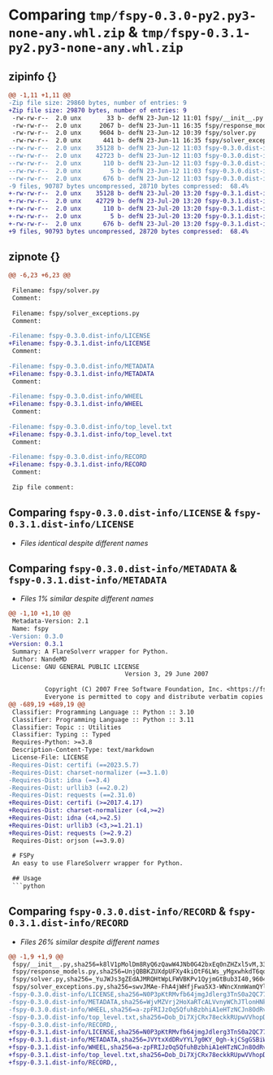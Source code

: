 # Comparing `tmp/fspy-0.3.0-py2.py3-none-any.whl.zip` & `tmp/fspy-0.3.1-py2.py3-none-any.whl.zip`

## zipinfo {}

```diff
@@ -1,11 +1,11 @@
-Zip file size: 29860 bytes, number of entries: 9
+Zip file size: 29870 bytes, number of entries: 9
 -rw-rw-r--  2.0 unx       33 b- defN 23-Jun-12 11:01 fspy/__init__.py
 -rw-rw-r--  2.0 unx     2067 b- defN 23-Jun-11 16:35 fspy/response_models.py
 -rw-rw-r--  2.0 unx     9604 b- defN 23-Jun-12 10:39 fspy/solver.py
 -rw-rw-r--  2.0 unx      441 b- defN 23-Jun-11 16:35 fspy/solver_exceptions.py
--rw-rw-r--  2.0 unx    35128 b- defN 23-Jun-12 11:03 fspy-0.3.0.dist-info/LICENSE
--rw-rw-r--  2.0 unx    42723 b- defN 23-Jun-12 11:03 fspy-0.3.0.dist-info/METADATA
--rw-rw-r--  2.0 unx      110 b- defN 23-Jun-12 11:03 fspy-0.3.0.dist-info/WHEEL
--rw-rw-r--  2.0 unx        5 b- defN 23-Jun-12 11:03 fspy-0.3.0.dist-info/top_level.txt
--rw-rw-r--  2.0 unx      676 b- defN 23-Jun-12 11:03 fspy-0.3.0.dist-info/RECORD
-9 files, 90787 bytes uncompressed, 28710 bytes compressed:  68.4%
+-rw-rw-r--  2.0 unx    35128 b- defN 23-Jul-20 13:20 fspy-0.3.1.dist-info/LICENSE
+-rw-rw-r--  2.0 unx    42729 b- defN 23-Jul-20 13:20 fspy-0.3.1.dist-info/METADATA
+-rw-rw-r--  2.0 unx      110 b- defN 23-Jul-20 13:20 fspy-0.3.1.dist-info/WHEEL
+-rw-rw-r--  2.0 unx        5 b- defN 23-Jul-20 13:20 fspy-0.3.1.dist-info/top_level.txt
+-rw-rw-r--  2.0 unx      676 b- defN 23-Jul-20 13:20 fspy-0.3.1.dist-info/RECORD
+9 files, 90793 bytes uncompressed, 28720 bytes compressed:  68.4%
```

## zipnote {}

```diff
@@ -6,23 +6,23 @@
 
 Filename: fspy/solver.py
 Comment: 
 
 Filename: fspy/solver_exceptions.py
 Comment: 
 
-Filename: fspy-0.3.0.dist-info/LICENSE
+Filename: fspy-0.3.1.dist-info/LICENSE
 Comment: 
 
-Filename: fspy-0.3.0.dist-info/METADATA
+Filename: fspy-0.3.1.dist-info/METADATA
 Comment: 
 
-Filename: fspy-0.3.0.dist-info/WHEEL
+Filename: fspy-0.3.1.dist-info/WHEEL
 Comment: 
 
-Filename: fspy-0.3.0.dist-info/top_level.txt
+Filename: fspy-0.3.1.dist-info/top_level.txt
 Comment: 
 
-Filename: fspy-0.3.0.dist-info/RECORD
+Filename: fspy-0.3.1.dist-info/RECORD
 Comment: 
 
 Zip file comment:
```

## Comparing `fspy-0.3.0.dist-info/LICENSE` & `fspy-0.3.1.dist-info/LICENSE`

 * *Files identical despite different names*

## Comparing `fspy-0.3.0.dist-info/METADATA` & `fspy-0.3.1.dist-info/METADATA`

 * *Files 1% similar despite different names*

```diff
@@ -1,10 +1,10 @@
 Metadata-Version: 2.1
 Name: fspy
-Version: 0.3.0
+Version: 0.3.1
 Summary: A FlareSolverr wrapper for Python.
 Author: NandeMD
 License: GNU GENERAL PUBLIC LICENSE
                                Version 3, 29 June 2007
         
          Copyright (C) 2007 Free Software Foundation, Inc. <https://fsf.org/>
          Everyone is permitted to copy and distribute verbatim copies
@@ -689,19 +689,19 @@
 Classifier: Programming Language :: Python :: 3.10
 Classifier: Programming Language :: Python :: 3.11
 Classifier: Topic :: Utilities
 Classifier: Typing :: Typed
 Requires-Python: >=3.8
 Description-Content-Type: text/markdown
 License-File: LICENSE
-Requires-Dist: certifi (==2023.5.7)
-Requires-Dist: charset-normalizer (==3.1.0)
-Requires-Dist: idna (==3.4)
-Requires-Dist: urllib3 (==2.0.2)
-Requires-Dist: requests (==2.31.0)
+Requires-Dist: certifi (>=2017.4.17)
+Requires-Dist: charset-normalizer (<4,>=2)
+Requires-Dist: idna (<4,>=2.5)
+Requires-Dist: urllib3 (<3,>=1.21.1)
+Requires-Dist: requests (>=2.9.2)
 Requires-Dist: orjson (==3.9.0)
 
 # FSPy
 An easy to use FlareSolverr wrapper for Python.
 
 ## Usage
 ```python
```

## Comparing `fspy-0.3.0.dist-info/RECORD` & `fspy-0.3.1.dist-info/RECORD`

 * *Files 26% similar despite different names*

```diff
@@ -1,9 +1,9 @@
 fspy/__init__.py,sha256=k8lV1pMolDm8RyQ6zQawW4JNb0G42bxEq0nZHZxl5vM,33
 fspy/response_models.py,sha256=UnjQBBKZUXdpUFXy4kiOtF6LWs_yMgxwhkdT6qoKtoc,2067
 fspy/solver.py,sha256=_YuJWJs3gZEdAJMRQHtWpLFWVBKPv1QyjmGtBub3I40,9604
 fspy/solver_exceptions.py,sha256=swvJMAe-FhA4jWHfjFwa5X3-WNncXnmWamQYlcPS-_8,441
-fspy-0.3.0.dist-info/LICENSE,sha256=N0P3pKtRMvfb64jmgJdlerg3TnS0a2QC776AzPsbZIg,35128
-fspy-0.3.0.dist-info/METADATA,sha256=WjvMZVrj2HoXaRTcALVvnyWChJTlonHNkdkhyNw5CZA,42723
-fspy-0.3.0.dist-info/WHEEL,sha256=a-zpFRIJzOq5QfuhBzbhiA1eHTzNCJn8OdRvhdNX0Rk,110
-fspy-0.3.0.dist-info/top_level.txt,sha256=Dob_Di7XjCRx78eckkRUpwVVhopDqUIvkxZmLwUaiUk,5
-fspy-0.3.0.dist-info/RECORD,,
+fspy-0.3.1.dist-info/LICENSE,sha256=N0P3pKtRMvfb64jmgJdlerg3TnS0a2QC776AzPsbZIg,35128
+fspy-0.3.1.dist-info/METADATA,sha256=JVYtxXdDRvYYL7g0KY_0gh-kjCSgGSBiWK9VXGES0vE,42729
+fspy-0.3.1.dist-info/WHEEL,sha256=a-zpFRIJzOq5QfuhBzbhiA1eHTzNCJn8OdRvhdNX0Rk,110
+fspy-0.3.1.dist-info/top_level.txt,sha256=Dob_Di7XjCRx78eckkRUpwVVhopDqUIvkxZmLwUaiUk,5
+fspy-0.3.1.dist-info/RECORD,,
```

